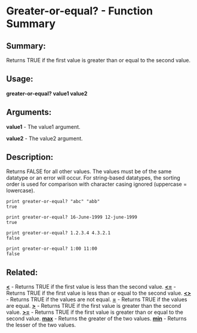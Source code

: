 # Greater-or-equal? - Function Summary

## Summary:

Returns TRUE if the first value is greater than or equal to the second value.

## Usage:

**greater-or-equal? value1 value2**

## Arguments:

**value1** - The value1 argument.

**value2** - The value2 argument.

## Description:

Returns FALSE for all other values. The values must be of the same datatype or an error will occur. For string-based datatypes, the sorting order is used for comparison with character casing ignored (uppercase = lowercase).

```
print greater-or-equal? "abc" "abb"
true
```

```
print greater-or-equal? 16-June-1999 12-june-1999
true
```

```
print greater-or-equal? 1.2.3.4 4.3.2.1
false
```

```
print greater-or-equal? 1:00 11:00
false
```

## Related:

[**<**](http://www.rebol.com/docs/words/wlt.html) - Returns TRUE if the first value is less than the second value.
[**<=**](http://www.rebol.com/docs/words/wlteq.html) - Returns TRUE if the first value is less than or equal to the second value.
[**<>**](http://www.rebol.com/docs/words/wltgt.html) - Returns TRUE if the values are not equal.
[**=**](http://www.rebol.com/docs/words/weq.html) - Returns TRUE if the values are equal.
[**>**](http://www.rebol.com/docs/words/wgt.html) - Returns TRUE if the first value is greater than the second value.
[**>=**](http://www.rebol.com/docs/words/wgteq.html) - Returns TRUE if the first value is greater than or equal to the second value.
[**max**](http://www.rebol.com/docs/words/wmax.html) - Returns the greater of the two values.
[**min**](http://www.rebol.com/docs/words/wmin.html) - Returns the lesser of the two values.